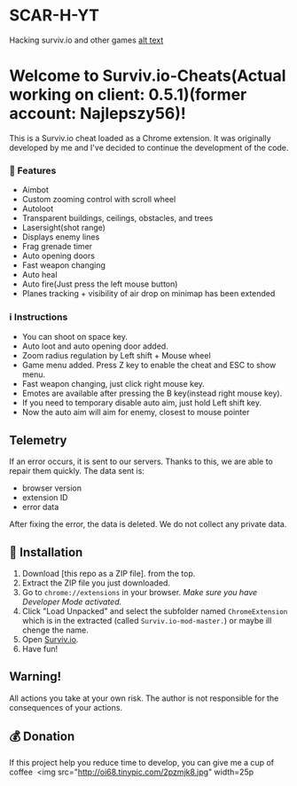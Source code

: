 # SCAR-H-YT
Hacking surviv.io and other games
[alt text](http://i67.tinypic.com/357hs47.png "Survivio Banner")
# Welcome to Surviv.io-Cheats(Actual working on client: 0.5.1)(former account: Najlepszy56)!
This is a Surviv.io cheat loaded as a Chrome extension. It was originally developed by me and I've decided to continue the development of the code.



### 💪 Features

* Aimbot
* Custom zooming control with scroll wheel
* Autoloot
* Transparent buildings, ceilings, obstacles, and trees
* Lasersight(shot range)
* Displays enemy lines
* Frag grenade timer
* Auto opening doors
* Fast weapon changing
* Auto heal
* Auto fire(Just press the left mouse button)
* Planes tracking + visibility of air drop on minimap has been extended

### :information_source: Instructions

- You can shoot on space key.
- Auto loot and auto opening door added.
- Zoom radius regulation by Left shift + Mouse wheel
- Game menu added. Press Z key to enable the cheat and ESC to show menu.
- Fast weapon changing, just click right mouse key.
- Emotes are available after pressing the B key(instead right mouse key).
- If you need to temporary disable auto aim, just hold Left shift key.
- Now the auto aim will aim for enemy, closest to mouse pointer

## Telemetry

If an error occurs, it is sent to our servers. Thanks to this, we are able to repair them quickly.
The data sent is:
- browser version
- extension ID
- error data

After fixing the error, the data is deleted. We do not collect any private data.

## 🔨 Installation

1. Download [this repo as a ZIP file]. from the top. 
2. Extract the ZIP file you just downloaded. 
3. Go to `chrome://extensions` in your browser. *Make sure you have Developer Mode activated.*
4. Click "Load Unpacked" and select the subfolder named `ChromeExtension` which is in the extracted (called `Surviv.io-mod-master.`) or maybe ill chenge the name.
5. Open [Surviv.io](http://Surviv.io).
6. Have fun!

## Warning!
All actions you take at your own risk. The author is not responsible for the consequences of your actions.

## :moneybag: Donation
If this project help you reduce time to develop, you can give me a cup of coffee &nbsp;<img src="http://oi68.tinypic.com/2pzmjk8.jpg" width=25p

